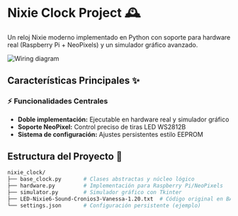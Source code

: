 # Nixie Clock Project 🕰️

Un reloj Nixie moderno implementado en Python con soporte para hardware real (Raspberry Pi + NeoPixels) y un simulador gráfico avanzado.

![Wiring diagram](http://i.imgur.com/PyvOyog.png)

## Características Principales ✨

### ⚡ **Funcionalidades Centrales**
- **Doble implementación:** Ejecutable en hardware real y simulador gráfico
- **Soporte NeoPixel:** Control preciso de tiras LED WS2812B
- **Sistema de configuración:** Ajustes persistentes estilo EEPROM

## Estructura del Proyecto 📂

```bash
nixie_clock/
├── base_clock.py       # Clases abstractas y núcleo lógico
├── hardware.py         # Implementación para Raspberry Pi/NeoPixels
├── simulator.py        # Simulador gráfico con Tkinter
├── LED-Nixie6-Sound-Cronios3-Vanessa-1.20.txt  # Código original en BASIC
└── settings.json       # Configuración persistente (ejemplo)

